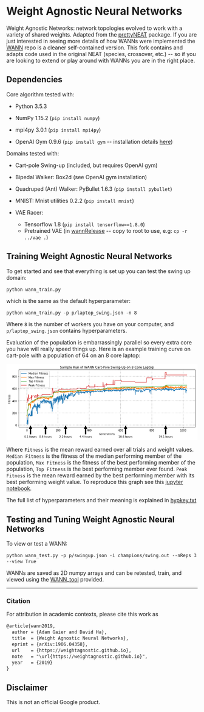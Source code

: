 # Weight Agnostic Neural Networks

Weight Agnostic Networks: network topologies evolved to work with a variety of shared weights. Adapted from the [prettyNEAT](../prettyNEAT) package. If you are just interested in seeing more details of how WANNs were implemented the [WANN](../WANN) repo is a cleaner self-contained version. This fork contains and adapts code used in the original NEAT (species, crossover, etc.) -- so if you are looking to extend or play around with WANNs you are in the right place.


## Dependencies

Core algorithm tested with:

- Python 3.5.3

- NumPy 1.15.2 (`pip install numpy`)

- mpi4py 3.0.1 (`pip install mpi4py`)

- OpenAI Gym 0.9.6 (`pip install gym` -- installation details [here](https://github.com/openai/gym))


Domains tested with:

- Cart-pole Swing-up (included, but requires OpenAI gym)

- Bipedal Walker: Box2d (see OpenAI gym installation)

- Quadruped (Ant) Walker: PyBullet 1.6.3 (`pip install pybullet`)

- MNIST: Mnist utilities 0.2.2 (`pip install mnist`)

- VAE Racer: 
    - Tensorflow 1.8 (`pip install tensorflow==1.8.0`)
    - Pretrained VAE (in [wannRelease](../) -- copy to root to use, e.g: `cp -r ../vae .`)



## Training Weight Agnostic Neural Networks

To get started and see that everything is set up you can test the swing up domain:

```
python wann_train.py
```

which is the same as the default hyperparameter:

```
python wann_train.py -p p/laptop_swing.json -n 8
```

Where `8` is the number of workers you have on your computer, and `p/laptop_swing.json` contains hyperparameters.

Evaluation of the population is embarrassingly parallel so every extra core you have will really speed things up. Here is an example training curve on cart-pole with a population of 64 on an 8 core laptop:

![alt text](log/wann_run.png)

Where `Fitness` is the mean reward earned over all trials and weight values. `Median Fitness` is the fitness of the median performing member of the population, `Max Fitness` is the fitness of the best performing member of the population, `Top Fitness` is the best performing member ever found. `Peak Fitness` is the mean reward earned by the best performing member with its best performing weight value. To reproduce this graph see this [jupyter notebook](log/viewRunStats.ipynb).

The full list of hyperparameters and their meaning is explained in [hypkey.txt](p/hypkey.txt)

## Testing and Tuning Weight Agnostic Neural Networks

To view or test a WANN:

```
python wann_test.py -p p/swingup.json -i champions/swing.out --nReps 3 --view True
```

WANNs are saved as 2D numpy arrays and can be retested, train, and viewed using the [WANN_tool](../WANN_tool) provided.

---

### Citation
For attribution in academic contexts, please cite this work as

```
@article{wann2019,
  author = {Adam Gaier and David Ha},  
  title  = {Weight Agnostic Neural Networks},  
  eprint = {arXiv:1906.04358},  
  url    = {https://weightagnostic.github.io},  
  note   = "\url{https://weightagnostic.github.io}",  
  year   = {2019}  
}
```

## Disclaimer

This is not an official Google product.
